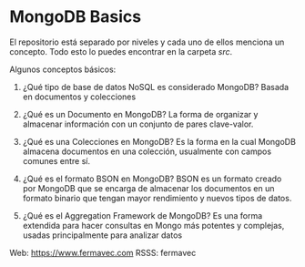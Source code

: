 # MongoDB Basics

El repositorio está separado por niveles y cada uno de ellos menciona un concepto. Todo esto lo puedes encontrar en la carpeta *src*.

Algunos conceptos básicos:

1. ¿Qué tipo de base de datos NoSQL es considerado MongoDB?
Basada en documentos y colecciones

2. ¿Qué es un Documento en MongoDB?
La forma de organizar y almacenar información con un conjunto de pares clave-valor.

3. ¿Qué es una Colecciones en MongoDB?
Es la forma en la cual MongoDB almacena documentos en una colección, usualmente con campos comunes entre sí.

4. ¿Qué es el formato BSON en MongoDB?
BSON es un formato creado por MongoDB que se encarga de almacenar los documentos en un formato binario que tengan mayor rendimiento y nuevos tipos de datos.

5. ¿Qué es el Aggregation Framework de MongoDB?
Es una forma extendida para hacer consultas en Mongo más potentes y complejas, usadas principalmente para analizar datos 

Web: https://www.fermavec.com
RSSS: fermavec